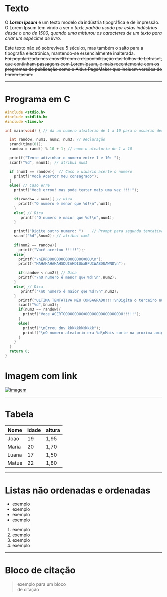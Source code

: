 # Texto
O ***Lorem Ipsum*** é um texto modelo da indústria tipográfica e de impressão. O Lorem Ipsum tem vindo a ser o _texto padrão usado por estas indústrias desde o ano de 1500, quando uma misturou os caracteres de um texto para criar um espécime de livro._

 Este texto não só sobreviveu 5 séculos, mas também o salto para a tipografia electrónica, mantendo-se essencialmente inalterada.  
  ~~Foi popularizada nos anos 60 com a disponibilização das folhas de Letraset, que continham passagens com Lorem Ipsum, e mais recentemente com os programas de publicação como o Aldus PageMaker que incluem versões do Lorem Ipsum.~~

***

# Programa em C
```C
#include <stdio.h>
#include <stdlib.h>
#include <time.h>

int main(void) { // da um numero aleatorio de 1 a 10 para o usuario descobrir

  int randow, num1, num2, num3; // Declaração
  srand(time(0));
  randow = rand() % 10 + 1; // numero aleatorio de 1 a 10

  printf("Tente adivinhar o numero entre 1 e 10: ");
  scanf("%d", &num1); // atribui num1

  if (num1 == randow){  // Caso o usuario acerte o numero
    printf("Você Acertor meu consagrado");
  }
  else{ // Caso erre
    printf("Você errou! mas pode tentar mais uma vez !!!!");
     
    if(randow < num1){ // Dica
      printf("O numero é menor que %d!\n",num1);
    }
    else{ // Dica
       printf("O numero é maior que %d!\n",num1);
    }

    printf("Digite outro numero: ");   // Prompt para segunda tentativa
    scanf("%d",&num2); // atribui num2
    
    if(num2 == randow){
      printf("Você acertou !!!!!");}
    else{
      printf("\nERROOOOOOOOOOOOOOOOOOOU\n");
      printf("HAHAHAHAHAHSDUIAHDIUWABFUIWABDUAWND\n");

      if(randow < num2){ // Dica
      printf("\nO numero é menor que %d!\n",num2);
    }
    else{ // Dica
       printf("\nO numero é maior que %d!\n",num2);
    }
      printf("ULTIMA TENTATIVA MEU CONSAGRADO!!!!\nDigita o terceiro numero ai: ");
      scanf("%d",&num3);
      if(num3 == randow){
        printf("Voce ACERTOOOOOOOOOOOOOOOOOOOOOOOOOOU!!!!!");
      }
      else{
        printf("\nErrou dnv kkkkkkkkkkkk");
        printf("\nO numero aleatorio era %d\nMais sorte na proxima amigo(a)!!",randow);
      }
    }
  }
  return 0;
}
```
# Imagem com link

[![imagem](https://media.giphy.com/media/faDeAx3ckwmYw/giphy.gif)](https://www.youtube.com/watch?v=nYd3ZK5XEE0)
***
# Tabela

| Nome | idade | altura |
| ---- | ----- | ------ |
| Joao | 19    | 1,95   |
| Maria | 20   | 1,70   |
|Luana | 17    | 1,50   |
| Matue | 22   | 1,80   |

***
# Listas não ordenadas e ordenadas

* exemplo
* exemplo
* exemplo
* exemplo

1. exemplo
2. exemplo
3. exemplo
4. exemplo
***
# Bloco de citação

> exemplo para um bloco  
de citação